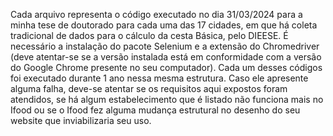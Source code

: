 Cada arquivo representa o código executado no dia 31/03/2024 para a minha tese de doutorado para cada uma das 17 cidades, em que há coleta tradicional de dados para o cálculo da cesta Básica, pelo DIEESE. É necessário a instalação do pacote Selenium e a extensão do Chromedriver (deve atentar-se se a versão instalada está em conformidade com a versão do Google Chrome presente no seu computador). Cada um desses códigos foi executado durante 1 ano nessa mesma estrutura. Caso ele apresente alguma falha, deve-se atentar se os requisitos aqui expostos foram atendidos, se há algum estabelecimento que é listado não funciona mais no Ifood ou se o Ifood fez alguma mudança estrutural no desenho do seu website que inviabilizaria seu uso.
